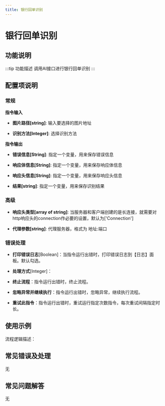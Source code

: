 ```yaml
---
title: 银行回单识别
---
```


# 银行回单识别

## 功能说明

:::tip 功能描述
调用AI接口进行银行回单识别
:::

## 配置项说明

### 常规

**指令输入**

- **图片路径[string]**: 输入要选择的图片地址

- **识别方法[Integer]**: 选择识别方法


**指令输出**

- **错误信息[String]**: 指定一个变量，用来保存错误信息

- **响应体信息[String]**: 指定一个变量，用来保存响应体信息

- **响应头信息[String]**: 指定一个变量，用来保存响应头信息

- **结果[string]**: 指定一个变量，用来保存识别结果

### 高级

- **响应头类型[array of string]**: 当服务器和客户端创建的是长连接，就需要对http响应头的connection作必要的设置，默认为['Connection']

- **代理参数[string]**: 代理服务器，格式为 地址:端口

### 错误处理

- **打印错误日志**[Boolean]：当指令运行出错时，打印错误日志到【日志】面板。默认勾选。

- **处理方式**[Integer]：

 - **终止流程**：指令运行出错时，终止流程。

 - **忽略异常并继续执行**：指令运行出错时，忽略异常，继续执行流程。

 - **重试此指令**：指令运行出错时，重试运行指定次数指令，每次重试间隔指定时长。

## 使用示例

流程逻辑描述：

## 常见错误及处理

无

## 常见问题解答

无

